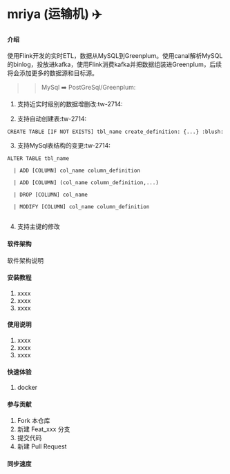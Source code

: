 # mriya (运输机) :airplane: 

#### 介绍
使用Flink开发的实时ETL，数据从MySQL到Greenplum。使用canal解析MySQL的binlog，投放进kafka，使用Flink消费kafka并把数据组装进Greenplum，后续将会添加更多的数据源和目标源。


>> MySql :arrow_right: PostGreSql/Greenplum:

1. 支持近实时级别的数据增删改:tw-2714:

2. 支持自动创建表:tw-2714:

```
CREATE TABLE [IF NOT EXISTS] tbl_name create_definition: {...} :blush:
```

3. 支持MySql表结构的变更:tw-2714:

```
ALTER TABLE tbl_name

  | ADD [COLUMN] col_name column_definition
  
  | ADD [COLUMN] (col_name column_definition,...) 
  
  | DROP [COLUMN] col_name 
  
  | MODIFY [COLUMN] col_name column_definition
  
```

4. 支持主键的修改


#### 软件架构
软件架构说明


#### 安装教程

1.  xxxx
2.  xxxx
3.  xxxx

#### 使用说明

1.  xxxx
2.  xxxx
3.  xxxx

#### 快速体验
1. docker

#### 参与贡献

1.  Fork 本仓库
2.  新建 Feat_xxx 分支
3.  提交代码
4.  新建 Pull Request

#### 同步速度
